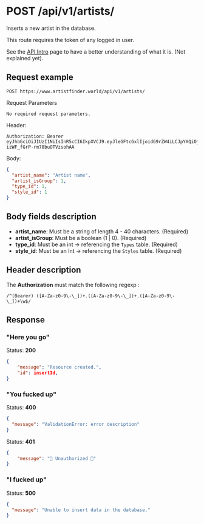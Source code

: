 # POST /api/v1/artists/

Inserts a new artist in the database.

This route requires the token of any logged in user.

See the [API Intro](https://docs.artistfinder.world/developper-docs/api) page to have a better understanding of what it is. (Not explained yet).

## Request example

```
POST https://www.artistfinder.world/api/v1/artists/
```
Request Parameters
```
No required request parameters.
```
Header:
```
Authorization: Bearer eyJhbGciOiJIUzI1NiIsInR5cCI6IkpXVCJ9.eyJleGFtcGxlIjoidG9rZW4iLCJpYXQiOjE1MTYyMzkwMjJ9.-1cuKLqVgi9GBF3Si-izWF_fGrP-rm70buOTVzsohAA
```
Body:
```json
{
  "artist_name": "Artist name",
  "artist_isGroup": 1,
  "type_id": 1,
  "style_id": 1
}
```

## Body fields description

- **artist_name**: Must be a string of length 4 - 40 characters. (Required)
- **artist_isGroup**: Must be a boolean (1 | 0). (Required)
- **type_id**: Must be an int -> referencing the `Types` table. (Required)
- **style_id**: Must be an Int -> referencing the `Styles` table. (Required)

## Header description

The **Authorization** must match the following regexp :
```regexp
/^(Bearer) ([A-Za-z0-9\-\_])+.([A-Za-z0-9\-\_])+.([A-Za-z0-9\-\_])+\w$/
```

## Response

### "Here you go"

Status: **200**
```json
{
    "message": "Resource created.",
    "id": insertId,
}
```

### "You fucked up"

Status: **400**
```json
{
  "message": "ValidationError: error description"
}
```
Status: **401**
```json
{
	"message": "🚫 Unauthorized 🚫"
}
```

### "I fucked up"

Status: **500**
```json
{
  "message": "Unable to insert data in the database."
}
```